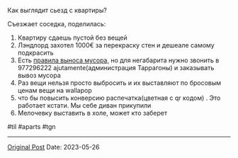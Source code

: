 Как выглядит сьезд с квартиры?

Съезжает соседка, поделилась:
1. Квартиру сдаешь пустой без вещей
2. Лэндлорд захотел 1000€ за перекраску стен и дешеале самому подкрасить 
3. Есть [правила выноса мусора,](312.md) но для негабарита нужно звонить в 977296222 ajutamente(администрация Таррагоны) и заказывать вывоз мусора
4. Раз вещи нельзя просто выбросить и их выставляют по бросовым ценам вещи на wallapop
5. что бы повысить конверсию распечатка(цветная с qr кодом) . Это работает кстати. Мы себе диван прикупили 
6. Мелочевку выставить в холе, может кто заберет

#til #aparts #tgn

---
[Original Post](https://t.me/lev2tarragona/1258)
Date: 2023-05-26
